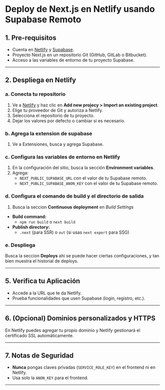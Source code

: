 # Deploy de Next.js en Netlify usando Supabase Remoto

## 1. Pre-requisitos

- Cuenta en [Netlify](https://app.netlify.com/) y [Supabase](https://app.supabase.com/).
- Proyecto Next.js en un repositorio Git (GitHub, GitLab o Bitbucket).
- Acceso a las variables de entorno de tu proyecto Supabase.

---
## 2. Despliega en Netlify

### a. Conecta tu repositorio

1. Ve a [Netlify](https://app.netlify.com/) y haz clic en **Add new projecy > Import an existing project**.
2. Elige tu proveedor de Git y autoriza a Netlify.
3. Selecciona el repositorio de tu proyecto.
4. Dejar los valores por defecto o cambiar si es necesario.

### b. Agrega la extension de supabase

1. Ve a Extensiones, busca y agrega Supabase.

### c. Configura las variables de entorno en Netlify

1. En la configuración del sitio, busca la sección **Environment variables**.
2. Agrega:
    - `NEXT_PUBLIC_SUPABASE_URL` con el valor de tu Supabase remoto.
    - `NEXT_PUBLIC_SUPABASE_ANON_KEY` con el valor de tu Supabase remoto.

### d. Configura el comando de build y el directorio de salida

1. Busca la seccion **Continuous deployment** en *Build Settings*

- **Build command:**
    - `npm run build` o `next build`
- **Publish directory:**
    - `.next` (para SSR) o `out` (si usas `next export` para SSG)

### e. Despliega

Busca la seccion **Deploys** ahi se puede hacer ciertas configuraciones, y tan bien muestra el historial de deploys.

---

## 5. Verifica tu Aplicación

- Accede a la URL que te da Netlify.
- Prueba funcionalidades que usen Supabase (login, registro, etc.).

---

## 6. (Opcional) Dominios personalizados y HTTPS

En Netlify puedes agregar tu propio dominio y Netlify gestionará el certificado SSL automáticamente.

---

## 7. Notas de Seguridad

- **Nunca** pongas claves privadas (`SERVICE_ROLE_KEY`) en el frontend ni en Netlify.
- Usa solo la `ANON_KEY` para el frontend.

---